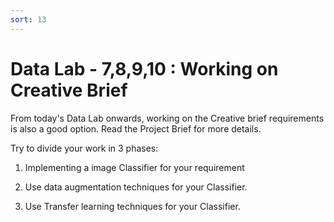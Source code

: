 ```yaml
---
sort: 13
---
```


# Data Lab - 7,8,9,10 : Working on Creative Brief 

From today's Data Lab onwards, working on the Creative brief requirements is also a good option. Read the Project Brief for more details.

Try to divide your work in 3 phases:

1) Implementing a image Classifier for your requirement

2) Use data augmentation techniques for your Classifier.

3) Use Transfer learning techniques for your Classifier.
